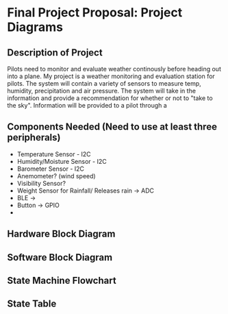 
# Final Project Proposal: Project Diagrams
## Description of Project 
Pilots need to monitor and evaluate weather continously before heading out into a plane. My project is a weather monitoring and evaluation station for pilots. The system will contain a variety of sensors to measure temp, humidity, precipitation and air pressure. The system will take in the information and provide a recommendation for whether or not to "take to the sky". Information will be provided to a pilot through a 
## Components Needed (Need to use at least three peripherals) 
- Temperature Sensor - I2C 
- Humidity/Moisture Sensor - I2C 
- Barometer Sensor - I2C 
- Anemometer? (wind speed) 
- Visibility Sensor? 
- Weight Sensor for Rainfall/ Releases rain -> ADC 
- BLE -> 
- Button -> GPIO 
- 
## Hardware Block Diagram 
## Software Block Diagram
## State Machine Flowchart 
## State Table 
